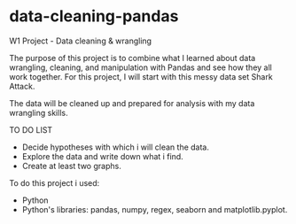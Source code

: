 # data-cleaning-pandas

W1 Project - Data cleaning & wrangling

The purpose of this project is to combine what I learned about data wrangling, cleaning, and manipulation with Pandas and see how they all work together. For this project, I will start with this messy data set Shark Attack.

The data will be cleaned up and prepared for analysis with my data wrangling skills.

TO DO LIST
- Decide hypotheses with which i will clean the data.
- Explore the data and write down what i find.
- Create at least two graphs.

To do this project i used:
- Python
- Python's libraries: pandas, numpy, regex, seaborn and matplotlib.pyplot.
